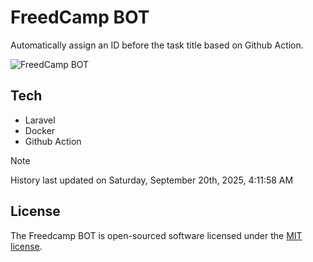 # FreedCamp BOT

Automatically assign an ID before the task title based on Github Action.

![FreedCamp BOT](https://repository-images.githubusercontent.com/737932867/7d34798b-2680-471c-b089-a78a718d3d6a)

## Tech

- Laravel
- Docker
- Github Action

> [!NOTE]  
> History last updated on Saturday, September 20th, 2025, 4:11:58 AM

## License

The Freedcamp BOT is open-sourced software licensed under the [MIT license](https://opensource.org/licenses/MIT).
